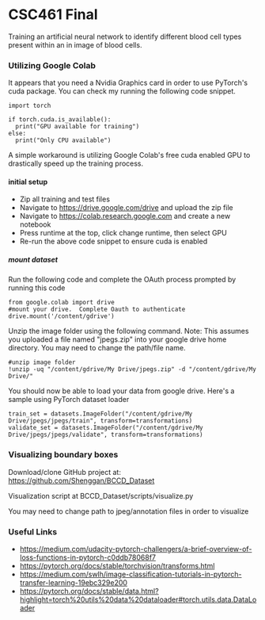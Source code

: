# CSC461 Final
Training an artificial neural network to identify different blood cell types present within an in image of blood cells.

### Utilizing Google Colab
It appears that you need a Nvidia Graphics card in order to use PyTorch's cuda package.  You can check my running the following code snippet.
```
import torch

if torch.cuda.is_available():
  print("GPU available for training")
else:
  print("Only CPU available")
```
A simple workaround is utilizing Google Colab's free cuda enabled GPU to drastically speed up the training process.

#### initial setup
* Zip all training and test files
* Navigate to https://drive.google.com/drive and upload the zip file
* Navigate to https://colab.research.google.com and create a new notebook
* Press runtime at the top, click change runtime, then select GPU
* Re-run the above code snippet to ensure cuda is enabled

##### mount dataset

Run the following code and complete the OAuth process prompted by running this code
```
from google.colab import drive
#mount your drive.  Complete Oauth to authenticate
drive.mount('/content/gdrive')
```
Unzip the image folder using the following command.  Note: This assumes you uploaded a file named "jpegs.zip" into your google drive home directory.  You may need to change the path/file name.
```
#unzip image folder
!unzip -uq "/content/gdrive/My Drive/jpegs.zip" -d "/content/gdrive/My Drive/"
```

You should now be able to load your data from google drive.  Here's a sample using PyTorch dataset loader

```
train_set = datasets.ImageFolder("/content/gdrive/My Drive/jpegs/jpegs/train", transform=transformations)
validate_set = datasets.ImageFolder("/content/gdrive/My Drive/jpegs/jpegs/validate", transform=transformations)
```
### Visualizing boundary boxes

Download/clone GitHub project at: https://github.com/Shenggan/BCCD_Dataset

Visualization script at BCCD_Dataset/scripts/visualize.py

You may need to change path to jpeg/annotation files in order to visualize


### Useful Links
* https://medium.com/udacity-pytorch-challengers/a-brief-overview-of-loss-functions-in-pytorch-c0ddb78068f7
* https://pytorch.org/docs/stable/torchvision/transforms.html
* https://medium.com/swlh/image-classification-tutorials-in-pytorch-transfer-learning-19ebc329e200
* https://pytorch.org/docs/stable/data.html?highlight=torch%20utils%20data%20dataloader#torch.utils.data.DataLoader
